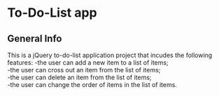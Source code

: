 # To-Do-List app

## General Info

This is a jQuery to-do-list application project that incudes the following features:
-the user can add a new item to a list of items;<br>
-the user can cross out an item from the list of items;<br>
-the user can delete an item from the list of items;<br>
-the user can change the order of items in the list of items.<br>
